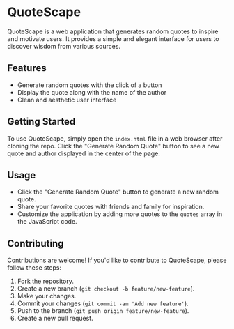 # QuoteScape

QuoteScape is a web application that generates random quotes to inspire and motivate users. 
It provides a simple and elegant interface for users to discover wisdom from various sources.

## Features

- Generate random quotes with the click of a button
- Display the quote along with the name of the author
- Clean and aesthetic user interface

## Getting Started

To use QuoteScape, simply open the `index.html` file in a web browser after cloning the repo. 
Click the "Generate Random Quote" button to see a new quote and author displayed in the center of the page.

## Usage

- Click the "Generate Random Quote" button to generate a new random quote.
- Share your favorite quotes with friends and family for inspiration.
- Customize the application by adding more quotes to the `quotes` array in the JavaScript code.

## Contributing

Contributions are welcome! If you'd like to contribute to QuoteScape, please follow these steps:

1. Fork the repository.
2. Create a new branch (`git checkout -b feature/new-feature`).
3. Make your changes.
4. Commit your changes (`git commit -am 'Add new feature'`).
5. Push to the branch (`git push origin feature/new-feature`).
6. Create a new pull request.

